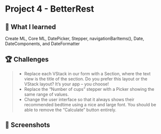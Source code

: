 # Project 4 -  BetterRest

## 📝 What I learned

Create ML, Core ML, DatePicker, Stepper, navigationBarItems(), Date, DateComponents, and DateFormatter

## 🏆 Challenges

> * Replace each VStack in our form with a Section, where the text view is the title of the section. Do you prefer this layout or the VStack layout? It’s your app – you choose!
> * Replace the “Number of cups” stepper with a Picker showing the same range of values.
> * Change the user interface so that it always shows their recommended bedtime using a nice and large font. You should be able to remove the “Calculate” button entirely.

## 📸 Screenshots
<!---
<div align ="center">
<img src="/Assets/Mockup_BetterRest.png" width=800>
</div>
--->